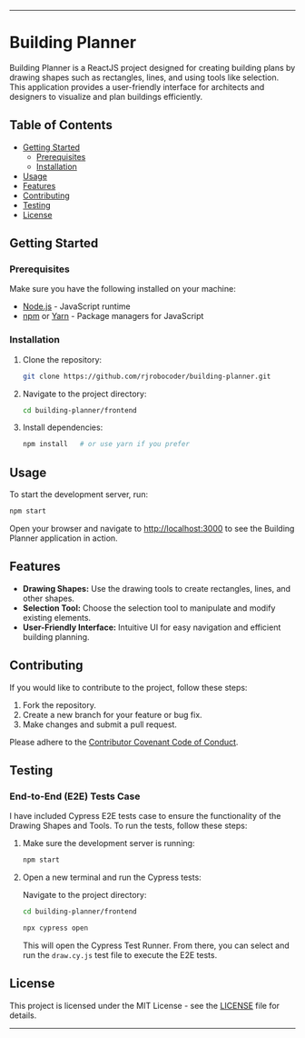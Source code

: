 
---
# Building Planner

Building Planner is a ReactJS project designed for creating building plans by drawing shapes such as rectangles, lines, and using tools like selection. This application provides a user-friendly interface for architects and designers to visualize and plan buildings efficiently.

## Table of Contents

- [Getting Started](#getting-started)
  - [Prerequisites](#prerequisites)
  - [Installation](#installation)
- [Usage](#usage)
- [Features](#features)
- [Contributing](#contributing)
- [Testing](#testing)
- [License](#license)

## Getting Started

### Prerequisites

Make sure you have the following installed on your machine:

- [Node.js](https://nodejs.org/) - JavaScript runtime
- [npm](https://www.npmjs.com/) or [Yarn](https://yarnpkg.com/) - Package managers for JavaScript

### Installation

1. Clone the repository:

   ```bash
   git clone https://github.com/rjrobocoder/building-planner.git
   ```

2. Navigate to the project directory:

   ```bash
   cd building-planner/frontend
   ```

3. Install dependencies:

   ```bash
   npm install   # or use yarn if you prefer
   ```

## Usage

To start the development server, run:

```bash
npm start
```

Open your browser and navigate to [http://localhost:3000](http://localhost:3000) to see the Building Planner application in action.

## Features

- **Drawing Shapes:** Use the drawing tools to create rectangles, lines, and other shapes.
- **Selection Tool:** Choose the selection tool to manipulate and modify existing elements.
- **User-Friendly Interface:** Intuitive UI for easy navigation and efficient building planning.

## Contributing

If you would like to contribute to the project, follow these steps:

1. Fork the repository.
2. Create a new branch for your feature or bug fix.
3. Make changes and submit a pull request.

Please adhere to the [Contributor Covenant Code of Conduct](CODE_OF_CONDUCT.md).

## Testing

### End-to-End (E2E) Tests Case

I have included Cypress E2E tests case to ensure the functionality of the Drawing Shapes and Tools. To run the tests, follow these steps:

1. Make sure the development server is running:

   ```bash
   npm start
   ```

2. Open a new terminal and run the Cypress tests:

   Navigate to the project directory:

   ```bash
   cd building-planner/frontend
   ```

   ```bash
   npx cypress open
   ```

   This will open the Cypress Test Runner. From there, you can select and run the `draw.cy.js` test file to execute the E2E tests.

## License

This project is licensed under the MIT License - see the [LICENSE](LICENSE) file for details.

---
